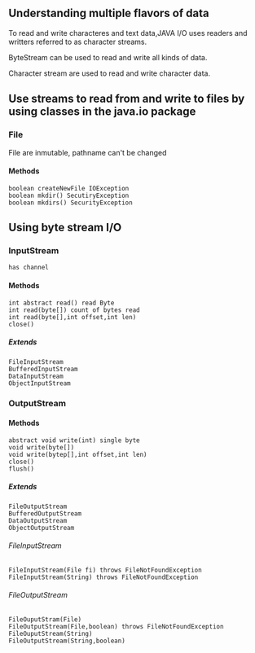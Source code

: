 ## Understanding multiple flavors of data

To read and write characteres and text data,JAVA I/O
uses readers and writters referred to as character streams.

ByteStream can be used to read and write all
kinds of data.

Character stream are used to read and write character data.

## Use streams to read from and write to files by using classes in the java.io package

### File

File are inmutable, pathname
can't be changed

#### Methods

    boolean createNewFile IOException
    boolean mkdir() SecutiryException
    boolean mkdirs() SecurityException
    
## Using byte stream I/O

### InputStream
    
    has channel
    
#### Methods

    int abstract read() read Byte
    int read(byte[]) count of bytes read
    int read(byte[],int offset,int len)
    close()

##### Extends

    FileInputStream
    BufferedInputStream
    DataInputStream
    ObjectInputStream
    
### OutputStream

#### Methods

    abstract void write(int) single byte
    void write(byte[])
    void write(bytep[],int offset,int len)
    close()
    flush()
    
##### Extends

    FileOutputStream
    BufferedOutputStream
    DataOutputStream
    ObjectOutputStream
    
###### FileInputStream

    FileInputStream(File fi) throws FileNotFoundException
    FileInputStream(String) throws FileNotFoundException
    
###### FileOutputStream

    FileOuputStram(File)
    FileOutputStream(File,boolean) throws FileNotFoundException
    FileOuputStream(String)
    FileOutputStream(String,boolean) 
